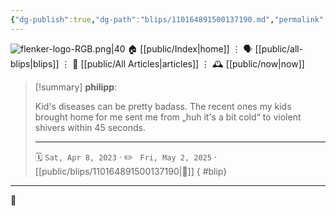```yaml
---
{"dg-publish":true,"dg-path":"blips/110164891500137190.md","permalink":"/blips/110164891500137190/","title":"philipp on mastodon @ 2023-04-08"}
---
```



<div class="transclusion internal-embed is-loaded"><div class="markdown-embed">




![flenker-logo-RGB.png|40](/img/user/attachments/flenker-logo-RGB.png)
🏠 [[public/Index\|home]]  ⋮ 🗣️ [[public/all-blips\|blips]] ⋮  📝 [[public/All Articles\|articles]]  ⋮ 🕰️ [[public/now\|now]]


</div></div>


> [!summary] **philipp**:
>
> Kid's diseases can be pretty badass. The recent ones my kids brought home for me sent me from „huh it's a bit cold“ to violent shivers within 45 seconds.
> - - -
>
> 🗓️ <code>Sat, Apr 8, 2023</code>  · ✏️ <code> Fri, May 2, 2025</code>  · [[public/blips/110164891500137190\|🔗]]
{ #blip}


- - -

 👾

